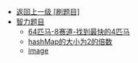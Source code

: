 - [返回上一级 [刷题目]](/算法/刷题目/)
- [智力题目](/算法/刷题目/智力题目/)
  - [64匹马-8赛道-找到最快的4匹马](/算法/刷题目/智力题目/64匹马-8赛道-找到最快的4匹马.md)
  - [hashMap的大小为2的倍数](/算法/刷题目/智力题目/hashMap的大小为2的倍数.md)
  - [image](/算法/刷题目/智力题目/image/)
